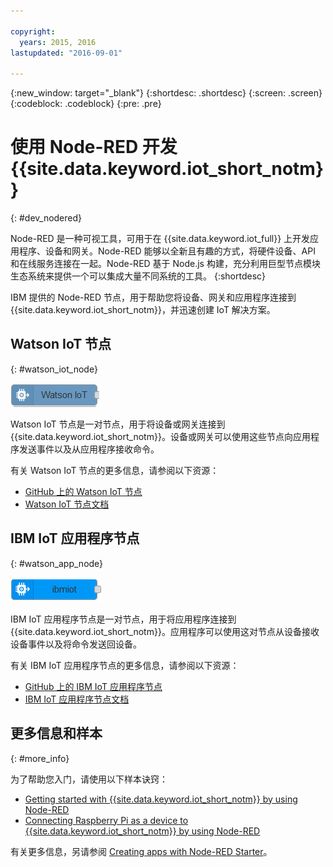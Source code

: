 ```yaml
---

copyright:
  years: 2015, 2016
lastupdated: "2016-09-01"

---
```


{:new_window: target="_blank"}
{:shortdesc: .shortdesc}
{:screen: .screen}
{:codeblock: .codeblock}
{:pre: .pre}

# 使用 Node-RED 开发 {{site.data.keyword.iot_short_notm}}
{: #dev_nodered}

Node-RED 是一种可视工具，可用于在 {{site.data.keyword.iot_full}} 上开发应用程序、设备和网关。Node-RED 能够以全新且有趣的方式，将硬件设备、API 和在线服务连接在一起。Node-RED 基于 Node.js 构建，充分利用巨型节点模块生态系统来提供一个可以集成大量不同系统的工具。
{:shortdesc}

IBM 提供的 Node-RED 节点，用于帮助您将设备、网关和应用程序连接到 {{site.data.keyword.iot_short_notm}}，并迅速创建 IoT 解决方案。


## Watson IoT 节点   
{: #watson_iot_node}  

![Watson IoT 节点图像](../images/node-red-watson.png "Watson IoT 节点图像")


Watson IoT 节点是一对节点，用于将设备或网关连接到 {{site.data.keyword.iot_short_notm}}。设备或网关可以使用这些节点向应用程序发送事件以及从应用程序接收命令。

有关 Watson IoT 节点的更多信息，请参阅以下资源：

- [GitHub 上的 Watson IoT 节点](https://github.com/ibm-watson-iot/iot-nodered/tree/master/node-red-contrib-ibm-watson-iot)
- [Watson IoT 节点文档](https://www.npmjs.com/package/node-red-contrib-ibm-watson-iot)


## IBM IoT 应用程序节点  
{: #watson_app_node}  


![IBM IoT 应用程序节点图像](../images/node-red-ibmiot.png "IBM IoT 应用程序节点图像")

IBM IoT 应用程序节点是一对节点，用于将应用程序连接到 {{site.data.keyword.iot_short_notm}}。应用程序可以使用这对节点从设备接收设备事件以及将命令发送回设备。

有关 IBM IoT 应用程序节点的更多信息，请参阅以下资源：

- [GitHub 上的 IBM IoT 应用程序节点](https://github.com/ibm-watson-iot/iot-nodered/tree/master/node-red-contrib-scx-ibmiotapp)
- [IBM IoT 应用程序节点文档](http://flows.nodered.org/node/node-red-contrib-scx-ibmiotapp)


## 更多信息和样本   
{: #more_info}


为了帮助您入门，请使用以下样本诀窍：
- [Getting started with {{site.data.keyword.iot_short_notm}} by using Node-RED](https://developer.ibm.com/recipes/tutorials/getting-started-with-watson-iot-platform-using-node-red/)
- [Connecting Raspberry Pi as a device to {{site.data.keyword.iot_short_notm}} by using Node-RED](https://developer.ibm.com/recipes/tutorials/deploy-watson-iot-node-on-raspberry-pi/)

有关更多信息，另请参阅 [Creating apps with Node-RED Starter](https://console.ng.bluemix.net/docs/starters/Node-RED/nodered.html#nodered)。
